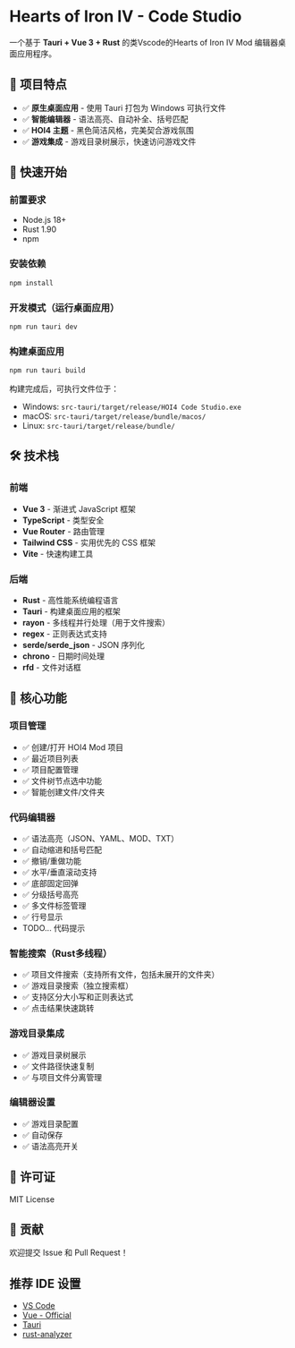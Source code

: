 # Hearts of Iron IV - Code Studio

一个基于 **Tauri + Vue 3 + Rust** 的类Vscode的Hearts of Iron IV Mod 编辑器桌面应用程序。

## 🎯 项目特点

- ✅ **原生桌面应用** - 使用 Tauri 打包为 Windows 可执行文件
- ✅ **智能编辑器** - 语法高亮、自动补全、括号匹配
- ✅ **HOI4 主题** - 黑色简洁风格，完美契合游戏氛围
- ✅ **游戏集成** - 游戏目录树展示，快速访问游戏文件

## 🚀 快速开始

### 前置要求

- Node.js 18+
- Rust 1.90
- npm

### 安装依赖

```bash
npm install
```

### 开发模式（运行桌面应用）

```bash
npm run tauri dev
```
### 构建桌面应用

```bash
npm run tauri build
```

构建完成后，可执行文件位于：
- Windows: `src-tauri/target/release/HOI4 Code Studio.exe`
- macOS: `src-tauri/target/release/bundle/macos/`
- Linux: `src-tauri/target/release/bundle/`


## 🛠️ 技术栈

### 前端
- **Vue 3** - 渐进式 JavaScript 框架
- **TypeScript** - 类型安全
- **Vue Router** - 路由管理
- **Tailwind CSS** - 实用优先的 CSS 框架
- **Vite** - 快速构建工具

### 后端
- **Rust** - 高性能系统编程语言
- **Tauri** - 构建桌面应用的框架
- **rayon** - 多线程并行处理（用于文件搜索）
- **regex** - 正则表达式支持
- **serde/serde_json** - JSON 序列化
- **chrono** - 日期时间处理
- **rfd** - 文件对话框

## 📝 核心功能

### 项目管理
- ✅ 创建/打开 HOI4 Mod 项目
- ✅ 最近项目列表
- ✅ 项目配置管理
- ✅ 文件树节点选中功能
- ✅ 智能创建文件/文件夹

### 代码编辑器
- ✅ 语法高亮（JSON、YAML、MOD、TXT）
- ✅ 自动缩进和括号匹配
- ✅ 撤销/重做功能
- ✅ 水平/垂直滚动支持
- ✅ 底部固定回弹
- ✅ 分级括号高亮
- ✅ 多文件标签管理
- ✅ 行号显示
- TODO... 代码提示

### 智能搜索（Rust多线程）
- ✅ 项目文件搜索（支持所有文件，包括未展开的文件夹）
- ✅ 游戏目录搜索（独立搜索框）
- ✅ 支持区分大小写和正则表达式
- ✅ 点击结果快速跳转

### 游戏目录集成
- ✅ 游戏目录树展示
- ✅ 文件路径快速复制
- ✅ 与项目文件分离管理

### 编辑器设置
- ✅ 游戏目录配置
- ✅ 自动保存
- ✅ 语法高亮开关

## 📄 许可证

MIT License

## 🤝 贡献

欢迎提交 Issue 和 Pull Request！

## 推荐 IDE 设置

- [VS Code](https://code.visualstudio.com/)
- [Vue - Official](https://marketplace.visualstudio.com/items?itemName=Vue.volar)
- [Tauri](https://marketplace.visualstudio.com/items?itemName=tauri-apps.tauri-vscode)
- [rust-analyzer](https://marketplace.visualstudio.com/items?itemName=rust-lang.rust-analyzer)
